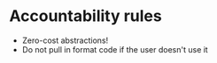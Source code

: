 # Accountability rules

  - Zero-cost abstractions!
  - Do not pull in format code if the user doesn't use it
